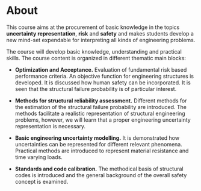 # About
This course aims at the procurement of basic knowledge in the topics **uncertainty representation**, **risk** and **safety** and makes students develop a new mind-set expendable for interpreting all kinds of engineering problems.

The course will develop basic knowledge, understanding and practical skills. The course
content is organized in different thematic main blocks:

* __Optimization and Acceptance.__ Evaluation of fundamental risk based performance criteria. An objective function for engineering structures is developed. It is discussed how human safety can be incorporated. It is seen that the structural failure probability is of particular interest.

* __Methods for structural reliability assessment.__ Different methods for the estimation of the structural failure probability are introduced. The methods facilitate a realistic representation of structural engineering problems, however, we will learn that a proper engineering uncertainty representation is necessary.

* __Basic engineering uncertainty modelling.__ It is demonstrated how uncertainties can be represented for different relevant phenomena. Practical methods are introduced to represent material resistance and time varying loads.

* __Standards and code calibration.__ The methodical basis of structural codes is introduced and the general background of the overall safety concept is examined.
